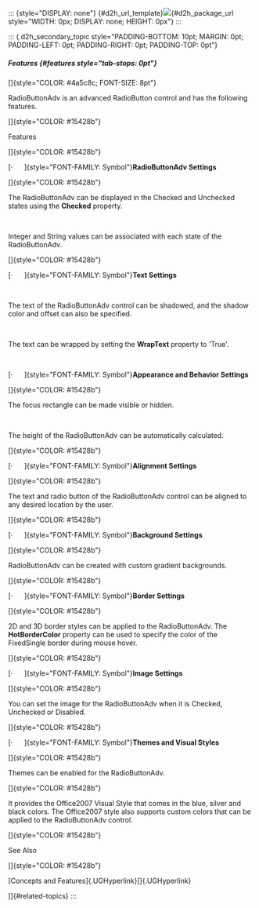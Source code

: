 ::: {style="DISPLAY: none"}
[](ms-xhelp:///?Id=d2h_url_template){#d2h_url_template}![](!package_url!){#d2h_package_url style="WIDTH: 0px; DISPLAY: none; HEIGHT: 0px"}
:::

::: {.d2h_secondary_topic style="PADDING-BOTTOM: 10pt; MARGIN: 0pt; PADDING-LEFT: 0pt; PADDING-RIGHT: 0pt; PADDING-TOP: 0pt"}
##### Features {#features style="tab-stops: 0pt"}

[]{style="COLOR: #4a5c8c; FONT-SIZE: 8pt"} 

RadioButtonAdv is an advanced RadioButton control and has the following features.

[]{style="COLOR: #15428b"} 

Features

[]{style="COLOR: #15428b"} 

[·      ]{style="FONT-FAMILY: Symbol"}**RadioButtonAdv Settings**

[]{style="COLOR: #15428b"} 

The RadioButtonAdv can be displayed in the Checked and Unchecked states using the **Checked** property.

 

Integer and String values can be associated with each state of the RadioButtonAdv.

[]{style="COLOR: #15428b"} 

[·      ]{style="FONT-FAMILY: Symbol"}**Text Settings**

 

The text of the RadioButtonAdv control can be shadowed, and the shadow color and offset can also be specified.

 

The text can be wrapped by setting the **WrapText** property to \'True\'.

 

[·      ]{style="FONT-FAMILY: Symbol"}**Appearance and Behavior Settings**

[]{style="COLOR: #15428b"} 

The focus rectangle can be made visible or hidden.

 

The height of the RadioButtonAdv can be automatically calculated.

[]{style="COLOR: #15428b"} 

[·      ]{style="FONT-FAMILY: Symbol"}**Alignment Settings**

[]{style="COLOR: #15428b"} 

The text and radio button of the RadioButtonAdv control can be aligned to any desired location by the user.

[]{style="COLOR: #15428b"} 

[·      ]{style="FONT-FAMILY: Symbol"}**Background Settings**

[]{style="COLOR: #15428b"} 

RadioButtonAdv can be created with custom gradient backgrounds.

[]{style="COLOR: #15428b"} 

[·      ]{style="FONT-FAMILY: Symbol"}**Border Settings**

[]{style="COLOR: #15428b"} 

2D and 3D border styles can be applied to the RadioButtonAdv. The **HotBorderColor** property can be used to specify the color of the FixedSingle border during mouse hover.

[]{style="COLOR: #15428b"} 

[·      ]{style="FONT-FAMILY: Symbol"}**Image Settings**

[]{style="COLOR: #15428b"} 

You can set the image for the RadioButtonAdv when it is Checked, Unchecked or Disabled.

[]{style="COLOR: #15428b"} 

[·      ]{style="FONT-FAMILY: Symbol"}**Themes and Visual Styles**

[]{style="COLOR: #15428b"} 

Themes can be enabled for the RadioButtonAdv.

[]{style="COLOR: #15428b"} 

It provides the Office2007 Visual Style that comes in the blue, silver and black colors. The Office2007 style also supports custom colors that can be applied to the RadioButtonAdv control.

[]{style="COLOR: #15428b"} 

See Also

[]{style="COLOR: #15428b"} 

[Concepts and Features]{.UGHyperlink}[]{.UGHyperlink}

[]{#related-topics}
:::
